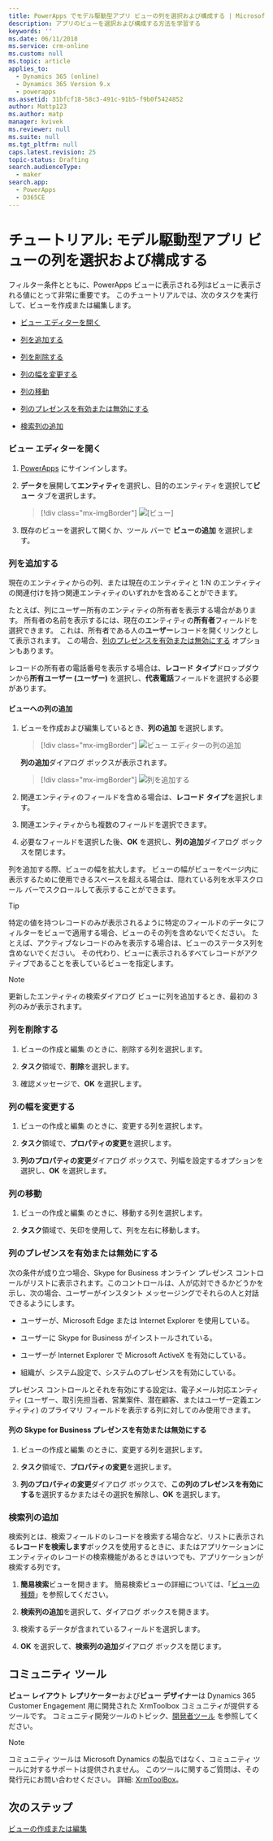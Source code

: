 ```yaml
---
title: PowerApps でモデル駆動型アプリ ビューの列を選択および構成する | MicrosoftDocs
description: アプリのビューを選択および構成する方法を学習する
keywords: ''
ms.date: 06/11/2018
ms.service: crm-online
ms.custom: null
ms.topic: article
applies_to:
  - Dynamics 365 (online)
  - Dynamics 365 Version 9.x
  - powerapps
ms.assetid: 31bfcf18-58c3-491c-91b5-f9b0f5424852
author: Mattp123
ms.author: matp
manager: kvivek
ms.reviewer: null
ms.suite: null
ms.tgt_pltfrm: null
caps.latest.revision: 25
topic-status: Drafting
search.audienceType:
  - maker
search.app:
  - PowerApps
  - D365CE
---
```


# <a name="tutorial-choose-and-configure-columns-in-model-driven-app-views"></a>チュートリアル: モデル駆動型アプリ ビューの列を選択および構成する

<a name="BKMK_ChooseAndConfigureColumns"></a>   

 フィルター条件とともに、PowerApps ビューに表示される列はビューに表示される値にとって非常に重要です。 このチュートリアルでは、次のタスクを実行して、ビューを作成または編集します。  

-   [ビュー エディターを開く](choose-and-configure-columns.md#open-the-view-editor)  
   
-   [列を追加する](choose-and-configure-columns.md#BKMK_AddColumns)  
  
-   [列を削除する](choose-and-configure-columns.md#BKMK_RemoveColumns)  
  
-   [列の幅を変更する](choose-and-configure-columns.md#BKMK_ChangeColumnWidth)  
  
-   [列の移動](choose-and-configure-columns.md#BKMK_MoveAColumns)  
  
-   [列のプレゼンスを有効または無効にする](choose-and-configure-columns.md#BKMK_EnableOrDisablePresence)  
  
-   [検索列の追加](choose-and-configure-columns.md#BKMK_AddFindColumns)  

### <a name="open-the-view-editor"></a>ビュー エディターを開く

1.  [PowerApps](https://web.powerapps.com/?utm_source=padocs&utm_medium=linkinadoc&utm_campaign=referralsfromdoc) にサインインします。  

2.  **データ**を展開して**エンティティ**を選択し、目的のエンティティを選択して**ビュー** タブを選択します。 

    > [!div class="mx-imgBorder"] 
    > ![[ビュー]](media/available-views.png)

3. 既存のビューを選択して開くか、ツール バーで **ビューの追加** を選択します。 

<a name="BKMK_AddColumns"></a>   
### <a name="add-columns"></a>列を追加する  
 現在のエンティティからの列、または現在のエンティティと 1:N のエンティティの関連付けを持つ関連エンティティのいずれかを含めることができます。  
  
 たとえば、列にユーザー所有のエンティティの所有者を表示する場合があります。 所有者の名前を表示するには、現在のエンティティの**所有者**フィールドを選択できます。 これは、所有者である人の**ユーザー**レコードを開くリンクとして表示されます。 この場合、[列のプレゼンスを有効または無効にする](choose-and-configure-columns.md#BKMK_EnableOrDisablePresence) オプションもあります。  
  
 レコードの所有者の電話番号を表示する場合は、**レコード タイプ**ドロップダウンから**所有ユーザー (ユーザー)** を選択し、**代表電話**フィールドを選択する必要があります。  
  
#### <a name="add-columns-to-views"></a>ビューへの列の追加  
  
1.  ビューを作成および編集しているとき、**列の追加** を選択します。 

    > [!div class="mx-imgBorder"] 
    > ![ビュー エディターの列の追加](media/view-editor.png)

    **列の追加**ダイアログ ボックスが表示されます。

    > [!div class="mx-imgBorder"] 
    > ![列を追加する](media/add-columns.png)
  
2.  関連エンティティのフィールドを含める場合は、**レコード タイプ**を選択します。  
  
3.  関連エンティティからも複数のフィールドを選択できます。  
  
4.  必要なフィールドを選択した後、**OK** を選択し、**列の追加**ダイアログ ボックスを閉じます。  
  
 列を追加する際、ビューの幅を拡大します。 ビューの幅がビューをページ内に表示するために使用できるスペースを超える場合は、隠れている列を水平スクロール バーでスクロールして表示することができます。  
  
> [!TIP]
>  特定の値を持つレコードのみが表示されるように特定のフィールドのデータにフィルターをビューで適用する場合、ビューのその列を含めないでください。 たとえば、アクティブなレコードのみを表示する場合は、ビューのステータス列を含めないでください。 その代わり、ビューに表示されるすべてレコードがアクティブであることを表しているビューを指定します。  
  
> [!NOTE]
>  更新したエンティティの検索ダイアログ ビューに列を追加するとき、最初の 3 列のみが表示されます。  
  
<a name="BKMK_RemoveColumns"></a>   
### <a name="remove-columns"></a>列を削除する  
  
1.  ビューの作成と編集 のときに、削除する列を選択します。  
  
2.  **タスク**領域で、**削除**を選択します。  
  
3.  確認メッセージで、**OK** を選択します。  
  
<a name="BKMK_ChangeColumnWidth"></a>   
### <a name="change-column-width"></a>列の幅を変更する  
  
1.  ビューの作成と編集 のときに、変更する列を選択します。  
  
2.  **タスク**領域で、**プロパティの変更**を選択します。  
  
3.  **列のプロパティの変更**ダイアログ ボックスで、列幅を設定するオプションを選択し、**OK** を選択します。  
  
<a name="BKMK_MoveAColumns"></a>   
### <a name="move-a-column"></a>列の移動  
  
1.  ビューの作成と編集 のときに、移動する列を選択します。  
  
2.  **タスク**領域で、矢印を使用して、列を左右に移動します。  
  
<a name="BKMK_EnableOrDisablePresence"></a>   
### <a name="enable-or-disable-presence-for-a-column"></a>列のプレゼンスを有効または無効にする  
 次の条件が成り立つ場合、Skype for Business オンライン プレゼンス コントロールがリストに表示されます。このコントロールは、人が応対できるかどうかを示し、次の場合、ユーザーがインスタント メッセージングでそれらの人と対話できるようにします。  
  
-   ユーザーが、Microsoft Edge または Internet Explorer を使用している。  
  
-   ユーザーに Skype for Business がインストールされている。  
  
-   ユーザーが Internet Explorer で Microsoft ActiveX を有効にしている。  
  
-   組織が、システム設定で、システムのプレゼンスを有効にしている。  
  
 プレゼンス コントロールとそれを有効にする設定は、電子メール対応エンティティ (ユーザー、取引先担当者、営業案件、潜在顧客、またはユーザー定義エンティティ) のプライマリ フィールドを表示する列に対してのみ使用できます。  
  
#### <a name="enable-or-disable-skype-for-business-presence-for-a-column"></a>列の Skype for Business プレゼンスを有効または無効にする  
  
1.  ビューの作成と編集 のときに、変更する列を選択します。  
  
2.  **タスク**領域で、**プロパティの変更**を選択します。  
  
3.  **列のプロパティの変更**ダイアログ ボックスで、**この列のプレゼンスを有効にする**を選択するかまたはその選択を解除し、**OK** を選択します。  
  
<a name="BKMK_AddFindColumns"></a>   
### <a name="add-find-columns"></a>検索列の追加  
 検索列とは、検索フィールドのレコードを検索する場合など、リストに表示される**レコードを検索します**ボックスを使用するときに、またはアプリケーションにエンティティのレコードの検索機能があるときはいつでも、アプリケーションが検索する列です。  
  
1.  **簡易検索**ビューを開きます。 簡易検索ビューの詳細については、「[ビューの種類](create-edit-views.md#types-of-views)」を参照してください。  
  
2.  **検索列の追加**を選択して、ダイアログ ボックスを開きます。  
  
3.  検索するデータが含まれているフィールドを選択します。  
  
4.  **OK** を選択して、**検索列の追加**ダイアログ ボックスを閉じます。  

## <a name="community-tools"></a>コミュニティ ツール

**ビュー レイアウト レプリケーター**および**ビュー デザイナー**は Dynamics 365 Customer Engagement 用に開発された XrmToolbox コミュニティが提供するツールです。 コミュニティ開発ツールのトピック、[開発者ツール](https://docs.microsoft.com/dynamics365/customer-engagement/developer/developer-tools) を参照してください。

> [!NOTE]
> コミュニティ ツールは Microsoft Dynamics の製品ではなく、コミュニティ ツールに対するサポートは提供されません。 このツールに関するご質問は、その発行元にお問い合わせください。 詳細: [XrmToolBox](https://www.xrmtoolbox.com)。 

## <a name="next-steps"></a>次のステップ
[ビューの作成または編集](create-edit-views.md)
